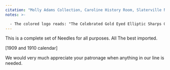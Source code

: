 ```yaml
---
citation: "Molly Adams Collection, Caroline History Room, Slaterville NY."
notes: >-

  - The colored logo reads: "The Celebrated Gold Eyed Elliptic Sharps Germany". 
---
```


This is a complete set of Needles for all purposes. All The best imported.

[1909 and 1910 calendar]

We would very much appreciate your patronage when anything in our line is needed.




